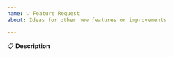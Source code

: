 ```yaml
---
name: 💡 Feature Request
about: Ideas for other new features or improvements

---
```


:clipboard: **Description**
<!-- A clear and concise description of the new feature. -->


<!-- Love Shields? Please consider donating $10 to sustain our activities:
👉  https://opencollective.com/shields -->
